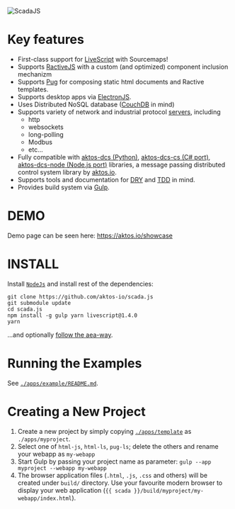 ![ScadaJS](https://github.com/aktos-io/scada.js/blob/master/src/client/assets/scadajs-text.png)

# Key features

* First-class support for [LiveScript](http://livescript.net) with Sourcemaps!
* Supports [RactiveJS](http://www.ractivejs.org/) with a custom (and optimized) component inclusion mechanizm
* Supports [Pug](https://pugjs.org) for composing static html documents and Ractive templates.
* Supports desktop apps via [ElectronJS](http://electron.atom.io/).
* Uses Distributed NoSQL database ([CouchDB](http://couchdb.apache.org/) in mind)
* Supports variety of network and industrial protocol [servers](./src/server), including
    * http
    * websockets
    * long-polling
    * Modbus
    * etc...
* Fully compatible with [aktos-dcs (Python)](https://github.com/aktos-io/aktos-dcs), [aktos-dcs-cs (C# port)](https://github.com/aktos-io/aktos-dcs-cs), [aktos-dcs-node (Node.js port)](https://github.com/aktos-io/aktos-dcs-node) libraries, a message passing distributed control system library by [aktos.io](https://aktos.io).
* Supports tools and documentation for [DRY](https://en.wikipedia.org/wiki/Don't_repeat_yourself) and [TDD](https://en.wikipedia.org/wiki/Test-driven_development) in mind.
* Provides build system via [Gulp](http://gulpjs.com).

# DEMO

Demo page can be seen here: https://aktos.io/showcase

# INSTALL

Install [`NodeJs`](https://nodejs.org) and install rest of the dependencies:

    git clone https://github.com/aktos-io/scada.js
    git submodule update 
    cd scada.js
    npm install -g gulp yarn livescript@1.4.0
    yarn

...and optionally [follow the aea-way](doc/aea-way.md).

# Running the Examples

See [`./apps/example/README.md`](./apps/example/README.md).

# Creating a New Project

1. Create a new project by simply copying [`./apps/template`](./apps/template) as `./apps/myproject`.
2. Select one of `html-js`, `html-ls`, `pug-ls`; delete the others and rename your webapp as `my-webapp`
3. Start Gulp by passing your project name as parameter: `gulp --app myproject --webapp my-webapp`
4. The browser application files (`.html`, `.js`, `.css` and others) will be created under `build/` directory. Use your favourite modern browser to display your web application (`{{ scada }}/build/myproject/my-webapp/index.html`).
